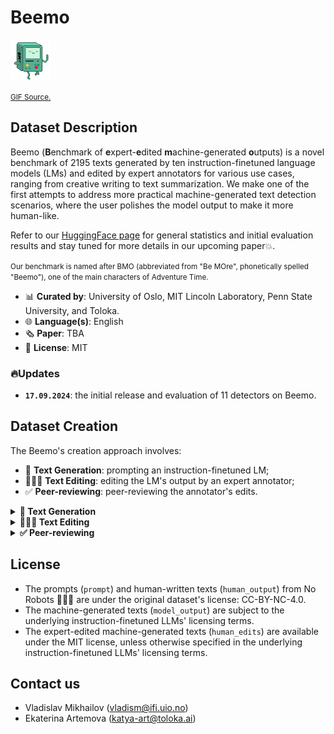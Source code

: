 # Beemo

<img src="beemo.gif" width="65" height="65" />

<small> [GIF Source.](https://slackmojis.com/emojis/67173-bmo) </small>

## Dataset Description

Beemo (**B**enchmark of **e**xpert-**e**dited **m**achine-generated **o**utputs) is a novel benchmark of 2195 texts generated by ten instruction-finetuned language models (LMs) and edited by expert annotators for various use cases, ranging from creative writing to text summarization. We make one of the first attempts to address more practical machine-generated text detection scenarios, where the user polishes the model output to make it more human-like.

Refer to our [HuggingFace page](https://huggingface.co/datasets/toloka/beemo) for general statistics and initial evaluation results and stay tuned for more details in our upcoming paper💥.

<small> Our benchmark is named after BMO (abbreviated from "Be MOre", phonetically spelled "Beemo"), one of the main characters of Adventure Time. </small>

* 📊 **Curated by**: University of Oslo, MIT Lincoln Laboratory, Penn State University, and Toloka.
* 🌐 **Language(s)**: English
* 🗞️ **Paper**: TBA
* 🪪 **License**: MIT

### 🔥Updates

* **`17.09.2024`**: the initial release and evaluation of 11 detectors on Beemo.


## Dataset Creation

The Beemo's creation approach involves:

* 🦾 **Text Generation**: prompting an instruction-finetuned LM;
* 👩🏻‍🔬 **Text Editing**: editing the LM's output by an expert annotator;
* ✅ **Peer-reviewing**: peer-reviewing the annotator's edits.

<details>
 <summary><b>🦾 Text Generation</b></summary>

The [No Robots 🙅‍♂️🤖](https://huggingface.co/datasets/HuggingFaceH4/no_robots) dataset is used as the source of prompts and corresponding human-written texts across the following categories: Generation, Rewrite, Summarize, Open QA, and Closed QA. We randomly sample each prompt to generate an output with one of ten open-source instruction-finetuned LMs using the default 🤗 HuggingFace inference hyperparameters.

#### Instruction-finetuned LMs

| Name |Base | SFT corpus | License | Paper |
|:-------------------------------------|:--------|:-------------------------------------------------------------------|:--------------|:--------------------------------------------------------------|
| [HuggingFaceH4/zephyr-7b-beta](https://huggingface.co/HuggingFaceH4/zephyr-7b-beta) | Mistral-7B-v0.1 | UltraChat, UltradFeedback | MIT | [Tunstall et al., (2023)](https://arxiv.org/abs/2310.16944)  |
| [allenai/tulu-2-7b](https://huggingface.co/allenai/tulu-2-7b)  | Llama 2 7B | human-written and synthetic | AI2 ImpACT | [Ivison et. al, (2023)](https://arxiv.org/abs/2311.10702) |
| [allenai/tulu-2-13b](https://huggingface.co/allenai/tulu-2-13b)  | Llama 2 13B | human-written and synthetic | AI2 ImpACT | [Ivison et. al, (2023)](https://arxiv.org/abs/2311.10702) |
| [google/gemma-2b-it](https://huggingface.co/google/gemma-2b-it)  | Gemma 2B | human-written and synthetic | Gemma license | [Team, Gemma, et al., (2024)](https://arxiv.org/abs/2403.08295) |
| [google/gemma-7b-it](https://huggingface.co/google/gemma-7b-it) | Gemma 7B | human-written and synthetic | Gemma license | [Team, Gemma, et al., (2024)](https://arxiv.org/abs/2403.08295) |
| [meta-llama/Llama-2-7b-chat-hf](https://huggingface.co/meta-llama/Llama-2-7b-chat-hf) | Llama 2 7B | Misc.| Llama license | [Touvron et al., (2023)](https://arxiv.org/abs/2307.09288) |
| [meta-llama/Llama-2-13b-chat-hf](https://huggingface.co/meta-llama/Llama-2-13b-chat-hf) | Llama 2 13B | Misc.| Llama license | [Touvron et al., (2023)](https://arxiv.org/abs/2307.09288) |
| [meta-llama/Llama-2-70b-chat-hf](https://huggingface.co/meta-llama/Llama-2-70b-chat-hf) | Llama 2 70B | Misc.| Llama license | [Touvron et al., (2023)](https://arxiv.org/abs/2307.09288) |
| [mistralai/Mistral-7B-Instruct-v0.1](https://huggingface.co/mistralai/Mistral-7B-Instruct-v0.1) | Mistral-7B-v0.1 | Misc. | Apache-2.0 | [Jiang et. al, (2023)](https://arxiv.org/abs/2310.06825) |
| [mistralai/Mixtral-8x7B-Instruct-v0.1](https://huggingface.co/mistralai/Mixtral-8x7B-Instruct-v0.1) | Mixtral 8x7B | Misc.| Apache-2.0 | [Jiang et al., (2024)](https://arxiv.org/pdf/2401.04088) |
<medium> Table 1: Overview of the instruction-finetuned LMs used to create Beemo. </medium>

</details>


<details>
 <summary><b>👩🏻‍🔬 Text Editing</b></summary>

The machine-generated texts are edited by an in-house team of expert annotators, who are well experienced in editing and annotating generated content. Each annotator is given detailed category-specific annotation guidelines before performing the task. The annotation task is to (1) carefully read a given prompt and the LM response and (2) refine the output by correcting factual inconsistency, removing hallucinations, and improving style, coherence, and fluency. The percentage of required edits ranges between 20% and 40%. The annotator is asked to label the text as: 
* "Perfect" if it does not require any changes and aligns with the prompt intent or
* "Rejected" if it requires more significant improvements or does not follow the prompt closely.

We discard the "Perfect" and "Rejected" examples and create Beemo using only the edited texts. 

</details>

<details>
 <summary><b>✅ Peer-reviewing</b></summary>

Each edited machine-generated response undergoes a peer-reviewing and quality control stage based on manual validation and automatic quality criteria. 

#### 🕵🏻 Manual Validation
An experienced lead editor performs the manual validation. The editor communicates with the team of expert annotators daily, suggests areas for improvement regarding specific categories, and provides recommendations and feedback in a group chat.


#### 🔍 Automatic Quality Criteria
If an edited text does not pass any of the automatic quality criteria listed below, it is returned to the team of expert annotators and lead editor for revision.

* Estimating the number of edits using the `difflib` library: no less than 20% of the text should be edited ([Python Docs - difflib](https://docs.python.org/3/library/difflib.html)).
* Tracking time spent on editing: no less than 2 minutes should be spent editing one machine-generated text.
* Adversarial filtering: at least one commercial AI detector should recognize the edited text as human-written.

</details>

## License

* The prompts (`prompt`) and human-written texts (`human_output`) from No Robots 🙅‍♂️🤖 are under the original dataset's license: CC-BY-NC-4.0.
* The machine-generated texts (`model_output`) are subject to the underlying instruction-finetuned LLMs' licensing terms.
* The expert-edited machine-generated texts (`human_edits`) are available under the MIT license, unless otherwise specified in the underlying instruction-finetuned LLMs' licensing terms.


## Contact us

* Vladislav Mikhailov (vladism@ifi.uio.no)
* Ekaterina Artemova (katya-art@toloka.ai)

